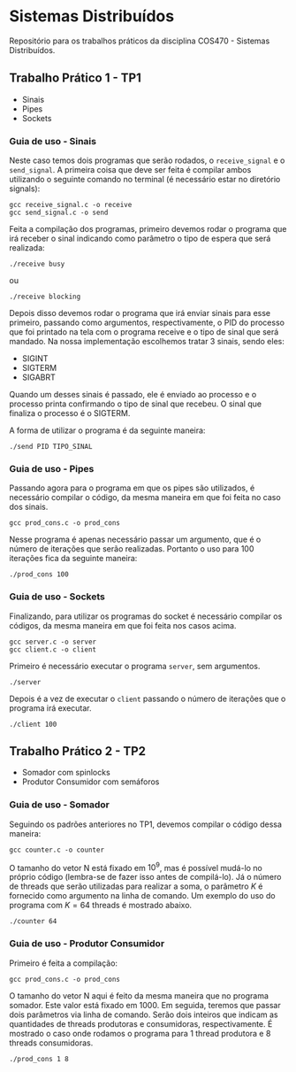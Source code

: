 # Sistemas Distribuídos
Repositório para os trabalhos práticos da disciplina COS470 - Sistemas Distribuídos.

## Trabalho Prático 1 - TP1

* Sinais
* Pipes
* Sockets

### Guia de uso - Sinais

Neste caso temos dois programas que serão rodados, o `receive_signal` e o `send_signal`. A primeira coisa que deve ser feita é compilar ambos utilizando o seguinte comando no terminal (é necessário estar no diretório signals):

```shell
gcc receive_signal.c -o receive
gcc send_signal.c -o send
```

Feita a compilação dos programas, primeiro devemos rodar o programa que irá receber o sinal indicando como parâmetro o tipo de espera que será realizada: 

```shell
./receive busy
```
ou

```shell
./receive blocking
```

Depois disso devemos rodar o programa que irá enviar sinais para esse primeiro, passando como argumentos, respectivamente, o PID do processo que foi printado na tela com o programa receive e o tipo de sinal que será mandado. Na nossa implementação escolhemos tratar 3 sinais, sendo eles:

* SIGINT
* SIGTERM
* SIGABRT

Quando um desses sinais é passado, ele é enviado ao processo e o processo printa confirmando o tipo de sinal que recebeu. O sinal que finaliza o processo é o SIGTERM.

A forma de utilizar o programa é da seguinte maneira:

```shell
./send PID TIPO_SINAL
```

### Guia de uso - Pipes

Passando agora para o programa em que os pipes são utilizados, é necessário compilar o código, da mesma maneira em que foi feita no caso dos sinais.

```shell
gcc prod_cons.c -o prod_cons
```

Nesse programa é apenas necessário passar um argumento, que é o número de iterações que serão realizadas. Portanto o uso para 100 iterações fica da seguinte maneira:

```shell
./prod_cons 100
```

### Guia de uso - Sockets

Finalizando, para utilizar os programas do socket é necessário compilar os códigos, da mesma maneira em que foi feita nos casos acima.

```shell
gcc server.c -o server
gcc client.c -o client
```

Primeiro é necessário executar o programa `server`, sem argumentos.

```shell
./server
```

Depois é a vez de executar o `client` passando o número de iterações que o programa irá executar.

```shell
./client 100
```

## Trabalho Prático 2 - TP2

* Somador com spinlocks
* Produtor Consumidor com semáforos

### Guia de uso - Somador

Seguindo os padrões anteriores no TP1, devemos compilar o código dessa maneira: 

```shell
gcc counter.c -o counter
```

O tamanho do vetor N está fixado em $10^9$, mas é possível mudá-lo no próprio código (lembra-se de fazer isso antes de compilá-lo). Já o número de threads que serão utilizadas para realizar a soma, o parâmetro $K$ é fornecido como argumento na linha de comando. Um exemplo do uso do programa com $K = 64$ threads é mostrado abaixo.

```shell
./counter 64
```

### Guia de uso - Produtor Consumidor

Primeiro é feita a compilação:

```shell
gcc prod_cons.c -o prod_cons
```

O tamanho do vetor N aqui é feito da mesma maneira que no programa somador. Este valor está fixado em 1000. Em seguida, teremos que passar dois parâmetros via linha de comando. Serão dois inteiros que indicam as quantidades de threads produtoras e consumidoras, respectivamente. É mostrado o caso onde rodamos o programa para 1 thread produtora e 8 threads consumidoras. 

```shell
./prod_cons 1 8
```
